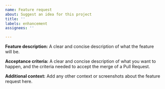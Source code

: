 ```yaml
---
name: Feature request
about: Suggest an idea for this project
title: ''
labels: enhancement
assignees: ''

---
```


**Feature description:**
A clear and concise description of what the feature will be.

**Acceptance criteria:**
A clear and concise description of what you want to happen, and the criteria needed to accept the merge of a Pull Request.

**Additional context:**
Add any other context or screenshots about the feature request here.
